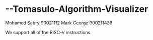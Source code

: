# --Tomasulo-Algorithm-Visualizer
Mohamed Sabry 90021112
Mark George 900211436

We support all of the RISC-V instructions
